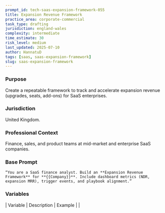```yaml
---
prompt_id: tech-saas-expansion-framework-055
title: Expansion Revenue Framework
practice_area: corporate-commercial
task_type: drafting
jurisdiction: england-wales
complexity: intermediate
time_estimate: 30
risk_level: medium
last_updated: 2025-07-10
author: HannatuD
tags: [saas, saas-expansion-framework]
slug: saas-expansion-framework
---
```


### Purpose  
Create a repeatable framework to track and accelerate expansion revenue (upgrades, seats, add-ons) for SaaS enterprises.

### Jurisdiction  
United Kingdom.

### Professional Context  
Finance, sales, and product teams at mid-market and enterprise SaaS companies.

### Base Prompt  
```text
“You are a SaaS finance analyst. Build an **Expansion Revenue Framework** for **{{Company}}**. Include dashboard metrics (NDR, expansion MRR), trigger events, and playbook alignment.”
```

### Variables  
| Variable | Description | Example |
|
